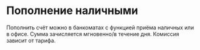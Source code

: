 # Пополнение наличными
Пополнить счёт можно в банкоматах с функцией приёма наличных или в офисе.
Сумма зачисляется мгновенно/в течение дня. Комиссия зависит от тарифа.
